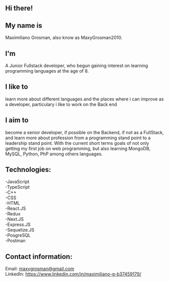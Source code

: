 ## Hi there!                                        

## My name is 
Maximiliano Grosman, also know as MaxyGrosman2010.

## I'm 
A Junior Fullstack developer, who begun gaining interest on learning programming languages at the age of 8.

## I like to 
learn more about different languages and the places where i can improve as a developer, particulary i like to work on the Back end

## I aim to 
become a senior developer, if possible on the Backend, if not as a FullStack, and learn more about profession from a programming stand point to a leadership stand point. With the current short terms goals of not only getting my first job on web programming, but also learning MongoDB, MySQL, Python, PhP among others languages.

## Technologies:
-JavaScript<br>
-TypeScript<br>
-C++<br>
-CSS<br>
-HTML<br>
-React.JS<br>
-Redux<br>
-Next.JS<br>
-Express.JS<br>
-Sequelize.JS<br>
-PosgreSQL<br>
-Postman<br>

## Contact information: 
Email: maxygrosman@gmail.com<br>
LinkedIn: https://www.linkedin.com/in/maximiliano-g-b37459179/<br>

<!--
**MaxyGrosman2010/MaxyGrosman2010** is a ✨ _special_ ✨ repository because its `README.md` (this file) appears on your GitHub profile.

Here are some ideas to get you started:

- 🔭 I’m currently working on ...
- 🌱 I’m currently learning ...
- 👯 I’m looking to collaborate on ...
- 🤔 I’m looking for help with ...
- 💬 Ask me about ...
- 📫 How to reach me: ...
- 😄 Pronouns: ...
- ⚡ Fun fact: ...
-->
